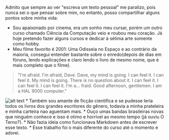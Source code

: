 Admito que sempre ao ver "escreva um texto pessoal" me paralizo, pois nunca sei o que pensar sobre mim, no entanto, posso compartilhar alguns pontos sobre minha vida:
 * Sou apaixonado por cinema, era um sonho meu cursar, porém um outro curso chamado Ciência da Computação veio e roubou meu coração. Já hoje pretendo fazer alguns cursos e dedicar à sétima arte somente como hobby.
  * Meu filme favorito é 2001: Uma Odisseia no Espaço e ao contrário da maioria, consegui entender bastante sobre o enredo(depois de dias em fóruns, lendo explicações e claro lendo o livro de mesmo nome, que é mais completo que o filme).

>"I'm afraid. I'm afraid, Dave. Dave, my mind is going. I can feel it. I can feel it. My mind is going. There is no question about it. I can feel it. I can feel it. I can feel it. I'm a... fraid. Good afternoon, gentlemen. I am a HAL 9000 computer."

 <img src="http://uploads.cantodosclassicos.com/2015/01/2001-a-space-odyssey-original.jpg" alt="alt text" title="Title" />
 *  Também sou amante de ficção científica e se pudesse leria todos os livros dos grandes escritores do gênero, todavia a minha prateleira e minha carteira nao aguentam mais.
 * Ouço umas bandas brasileiras novas que ninguém conhece e isso é otimo e horrivel ao mesmo tempo (já ouviu O Terno?).
 * Não fazia ideia como funcionava Markdown antes de escrever esse texto.
 * Esse trabalho foi o mais diferente do curso até o momento e adorei.

